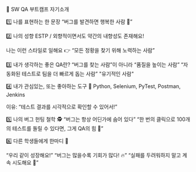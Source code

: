
👋 SW QA 부트캠프 자기소개

1️⃣ 나를 표현하는 한 문장
“버그를 발견하면 행복한 사람 🐞”


2️⃣ 나의 성향
ESTP / 외향적이면서도 약간의 내향성도 존재해요!

나는 이런 스타일로 일해요 👉 “모든 정황을 찾기 위해 노력하는 사람”



3️⃣ 내가 생각하는 좋은 QA란?
“버그를 찾는 사람”이 아니라 “품질을 높이는 사람”
“자동화된 테스트로 팀을 더 빠르게 돕는 사람”
"유기적인 사람"


4️⃣ 내가 관심있는, 또는 좋아하는 도구 🧰
Python, Selenium, PyTest, Postman, Jenkins

이유: “테스트 결과를 시각적으로 확인할 수 있어서!”



5️⃣ 나의 버그 헌팅 철학 🕵️
 “버그는 항상 어딘가에 숨어 있다”
 “한 번의 클릭으로 100개의 테스트를 돌릴 수 있다면, 그게 QA의 힘 💪”


6️⃣ 다른 학생들에게 한마디 💬

 “우리 같이 성장해요!”
 “버그는 많을수록 기회가 많다! 🔥”
 “실패를 두려워하지 말고 계속 시도해요 🙌”
